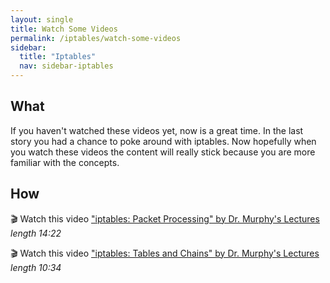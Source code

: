 ```yaml
---
layout: single
title: Watch Some Videos
permalink: /iptables/watch-some-videos
sidebar:
  title: "Iptables"
  nav: sidebar-iptables
---
```


## What
If you haven't watched these videos yet, now is a great time. In the last story
you had a chance to poke around with iptables.  Now hopefully when you watch
these videos the content will really stick because you are more familiar with
the concepts.

## How

🎬 Watch this video ["iptables: Packet Processing" by Dr. Murphy's Lectures](https://archive.org/details/iptables-packet-processing) _length 14:22_

🎬 Watch this video ["iptables: Tables and Chains" by Dr. Murphy's Lectures](https://archive.org/details/iptables-tables-and-chains) _length 10:34_
